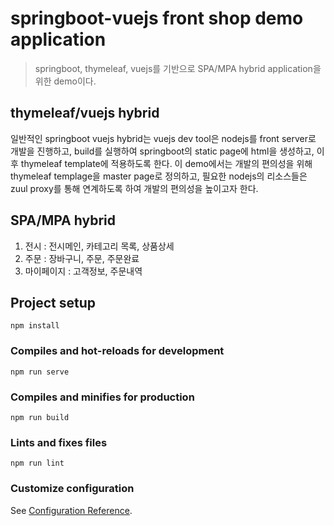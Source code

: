 # springboot-vuejs front shop demo application

> springboot, thymeleaf, vuejs를 기반으로 SPA/MPA hybrid application을 위한 demo이다.

## thymeleaf/vuejs hybrid
일반적인 springboot vuejs hybrid는 vuejs dev tool은 nodejs를 front server로 개발을 진행하고, build를 실행하여 springboot의 static page에 html을 생성하고, 이후 thymeleaf template에 적용하도록 한다.
이 demo에서는 개발의 편의성을 위해 thymeleaf templage을 master page로 정의하고, 필요한 nodejs의 리소스들은 zuul proxy를 통해 연계하도록 하여 개발의 편의성을 높이고자 한다. 

## SPA/MPA hybrid
1. 전시 : 전시메인, 카테고리 목록, 상품상세
2. 주문 : 장바구니, 주문, 주문완료
3. 마이페이지 : 고객정보, 주문내역 

## Project setup
```
npm install
```

### Compiles and hot-reloads for development
```
npm run serve
```

### Compiles and minifies for production
```
npm run build
```

### Lints and fixes files
```
npm run lint
```

### Customize configuration
See [Configuration Reference](https://cli.vuejs.org/config/).
